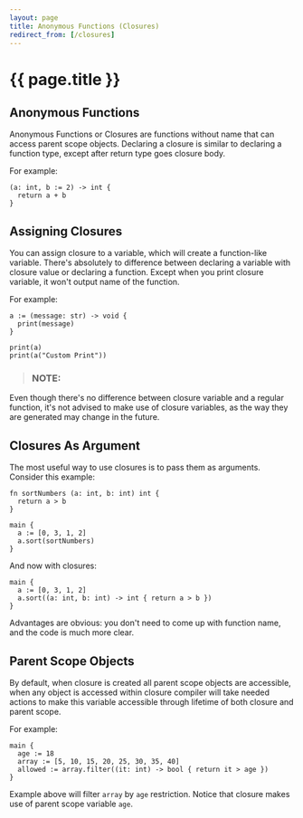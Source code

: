 ```yaml
---
layout: page
title: Anonymous Functions (Closures)
redirect_from: [/closures]
---
```


# {{ page.title }}

## Anonymous Functions
Anonymous Functions or Closures are functions without name that can access parent scope objects. Declaring a closure is
similar to declaring a function type, except after return type goes closure body.

For example:

```the
(a: int, b := 2) -> int {
  return a + b
}
```

## Assigning Closures
You can assign closure to a variable, which will create a function-like variable. There's absolutely to difference
between declaring a variable with closure value or declaring a function. Except when you print closure variable, it
won't output name of the function.

For example:

```the
a := (message: str) -> void {
  print(message)
}

print(a)
print(a("Custom Print"))
```

> ### NOTE:
  Even though there's no difference between closure variable and a regular function, it's not advised to make use of
  closure variables, as the way they are generated may change in the future.

## Closures As Argument
The most useful way to use closures is to pass them as arguments.
Consider this example:

```the
fn sortNumbers (a: int, b: int) int {
  return a > b
}

main {
  a := [0, 3, 1, 2]
  a.sort(sortNumbers)
}
```

And now with closures:

```the
main {
  a := [0, 3, 1, 2]
  a.sort((a: int, b: int) -> int { return a > b })
}
```

Advantages are obvious: you don't need to come up with function name, and the code is much more clear.

## Parent Scope Objects
By default, when closure is created all parent scope objects are accessible, when any object is accessed within closure
compiler will take needed actions to make this variable accessible through lifetime of both closure and parent scope.

For example:

```the
main {
  age := 18
  array := [5, 10, 15, 20, 25, 30, 35, 40]
  allowed := array.filter((it: int) -> bool { return it > age })
}
```

Example above will filter `array` by `age` restriction. Notice that closure makes use of parent scope variable `age`.
